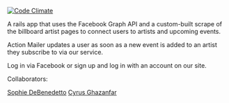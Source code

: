 [![Code Climate](https://codeclimate.com/github/superandrew123/whereismyband/badges/gpa.svg)](https://codeclimate.com/github/superandrew123/whereismyband)

A rails app that uses the Facebook Graph API and a custom-built scrape of the billboard artist pages to connect users to artists and upcoming events. 

Action Mailer updates a user as soon as a new event is added to an artist they subscribe to via our service. 

Log in via Facebook or sign up and log in with an account on our site. 

Collaborators: 

[Sophie DeBenedetto](https://github.com/SophieDeBenedetto)
[Cyrus Ghazanfar](https://github.com/cyzanfar)
